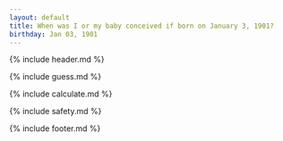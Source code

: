 ```yaml
---
layout: default
title: When was I or my baby conceived if born on January 3, 1901?
birthday: Jan 03, 1901
---
```


{% include header.md %}

{% include guess.md %}

{% include calculate.md %}

{% include safety.md %}

{% include footer.md %}



